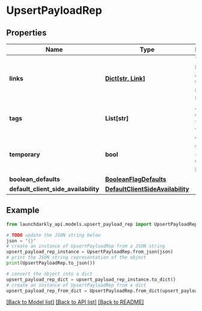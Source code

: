 # UpsertPayloadRep


## Properties

Name | Type | Description | Notes
------------ | ------------- | ------------- | -------------
**links** | [**Dict[str, Link]**](Link.md) | The location and content type of related resources | [optional] 
**tags** | **List[str]** | A list of default tags for each flag | 
**temporary** | **bool** | Whether the flag should be temporary by default | 
**boolean_defaults** | [**BooleanFlagDefaults**](BooleanFlagDefaults.md) |  | 
**default_client_side_availability** | [**DefaultClientSideAvailability**](DefaultClientSideAvailability.md) |  | 

## Example

```python
from launchdarkly_api.models.upsert_payload_rep import UpsertPayloadRep

# TODO update the JSON string below
json = "{}"
# create an instance of UpsertPayloadRep from a JSON string
upsert_payload_rep_instance = UpsertPayloadRep.from_json(json)
# print the JSON string representation of the object
print(UpsertPayloadRep.to_json())

# convert the object into a dict
upsert_payload_rep_dict = upsert_payload_rep_instance.to_dict()
# create an instance of UpsertPayloadRep from a dict
upsert_payload_rep_from_dict = UpsertPayloadRep.from_dict(upsert_payload_rep_dict)
```
[[Back to Model list]](../README.md#documentation-for-models) [[Back to API list]](../README.md#documentation-for-api-endpoints) [[Back to README]](../README.md)



